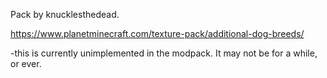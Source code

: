 Pack by knucklesthedead.

https://www.planetminecraft.com/texture-pack/additional-dog-breeds/

-this is currently unimplemented in the modpack. It may not be for a while, or ever.
